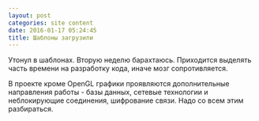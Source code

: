 ```yaml
---
layout: post
categories: site content
date: 2016-01-17 05:24:45
title: Шаблоны загрузили
---
```

Утонул в шаблонах. Вторую неделю барахтаюсь. Приходится выделять часть времени на 
разработку кода, иначе мозг сопротивляется.

В проекте кроме OpenGL графики проявляются дополнительные направления работы - базы 
данных, сетевые технологии и неблокирующие соединения, шифрование связи. Надо со всем 
этим разбираться. 


